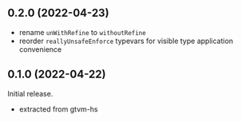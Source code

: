 ## 0.2.0 (2022-04-23)
  * rename `unWithRefine` to `withoutRefine`
  * reorder `reallyUnsafeEnforce` typevars for visible type application
    convenience

## 0.1.0 (2022-04-22)
Initial release.

  * extracted from gtvm-hs
